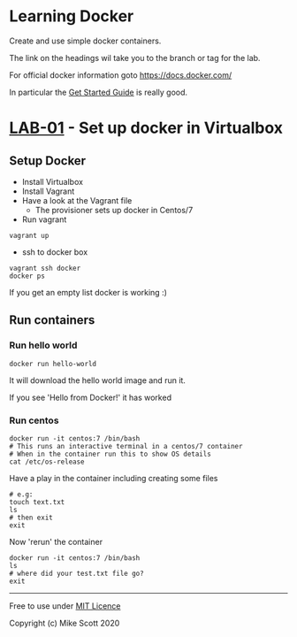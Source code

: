 # Learning Docker 
Create and use simple docker containers.

The link on the headings wil take you to the branch or tag for the lab.

For official docker information goto https://docs.docker.com/ 

In particular the [Get Started Guide](https://docs.docker.com/get-started/) is really good.

# [LAB-01](../tree/LAB-01) - Set up docker in Virtualbox
## Setup Docker
* Install Virtualbox 
* Install Vagrant
* Have a look at the Vagrant file
    * The provisioner sets up docker in Centos/7
* Run vagrant
```
vagrant up
```
* ssh to docker box
```
vagrant ssh docker
docker ps
```
If you get an empty list docker is working :)

## Run containers
### Run hello world
```
docker run hello-world
```
It will download the hello world image and run it.

If you see 'Hello from Docker!' it has worked
### Run centos 
```
docker run -it centos:7 /bin/bash
# This runs an interactive terminal in a centos/7 container
# When in the container run this to show OS details 
cat /etc/os-release
```
Have a play in the container including creating some files
```
# e.g:
touch text.txt
ls
# then exit
exit
```
Now 'rerun' the container
```
docker run -it centos:7 /bin/bash
ls 
# where did your test.txt file go?
exit
```

---
Free to use under [MIT Licence](./LICENCE)

Copyright (c) Mike Scott 2020
